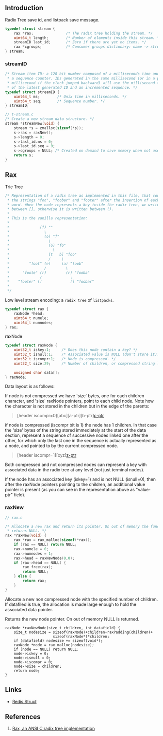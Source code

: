 ## Introduction


Radix Tree save id, and listpack save message.


```c
typedef struct stream {
    rax *rax;               /* The radix tree holding the stream. */
    uint64_t length;        /* Number of elements inside this stream. */
    streamID last_id;       /* Zero if there are yet no items. */
    rax *cgroups;           /* Consumer groups dictionary: name -> streamCG */
} stream;
```


### streamID

```c
/* Stream item ID: a 128 bit number composed of a milliseconds time and
 * a sequence counter. IDs generated in the same millisecond (or in a past
 * millisecond if the clock jumped backward) will use the millisecond time
 * of the latest generated ID and an incremented sequence. */
typedef struct streamID {
    uint64_t ms;        /* Unix time in milliseconds. */
    uint64_t seq;       /* Sequence number. */
} streamID;
```


```c
// t-stream.c
/* Create a new stream data structure. */
stream *streamNew(void) {
    stream *s = zmalloc(sizeof(*s));
    s->rax = raxNew();
    s->length = 0;
    s->last_id.ms = 0;
    s->last_id.seq = 0;
    s->cgroups = NULL; /* Created on demand to save memory when not used. */
    return s;
}
```


## Rax

Trie Tree
```c
/* Representation of a radix tree as implemented in this file, that contains
 * the strings "foo", "foobar" and "footer" after the insertion of each
 * word. When the node represents a key inside the radix tree, we write it
 * between [], otherwise it is written between ().
 *
 * This is the vanilla representation:
 *
 *              (f) ""
 *                \
 *                (o) "f"
 *                  \
 *                  (o) "fo"
 *                    \
 *                  [t   b] "foo"
 *                  /     \
 *         "foot" (e)     (a) "foob"
 *                /         \
 *      "foote" (r)         (r) "fooba"
 *              /             \
 *    "footer" []             [] "foobar"
 *
 */
 ```

Low level stream encoding: a `radix tree` of `listpacks`.

```c
typedef struct rax {
    raxNode *head;
    uint64_t numele;
    uint64_t numnodes;
} rax;
```

raxNode

```c
typedef struct raxNode {
    uint32_t iskey:1;     /* Does this node contain a key? */
    uint32_t isnull:1;    /* Associated value is NULL (don't store it). */
    uint32_t iscompr:1;   /* Node is compressed. */
    uint32_t size:29;     /* Number of children, or compressed string len. */
   
    unsigned char data[];
} raxNode;
```
Data layout is as follows:

If node is not compressed we have 'size' bytes, one for each children
character, and 'size' raxNode pointers, point to each child node.
Note how the character is not stored in the children but in the
edge of the parents:

> [header iscompr=0][abc][a-ptr][b-ptr][c-ptr](value-ptr?)

if node is compressed (iscompr bit is 1) the node has 1 children.
In that case the 'size' bytes of the string stored immediately at
the start of the data section, represent a sequence of successive
nodes linked one after the other, for which only the last one in
the sequence is actually represented as a node, and pointed to by
the current compressed node.

> [header iscompr=1][xyz][z-ptr](value-ptr?)

Both compressed and not compressed nodes can represent a key
with associated data in the radix tree at any level (not just terminal
nodes).

If the node has an associated key (iskey=1) and is not NULL
(isnull=0), then after the raxNode pointers pointing to the
children, an additional value pointer is present (as you can see
in the representation above as "value-ptr" field).

### raxNew
```c
// rax.c

/* Allocate a new rax and return its pointer. On out of memory the function
 * returns NULL. */
rax *raxNew(void) {
    rax *rax = rax_malloc(sizeof(*rax));
    if (rax == NULL) return NULL;
    rax->numele = 0;
    rax->numnodes = 1;
    rax->head = raxNewNode(0,0);
    if (rax->head == NULL) {
        rax_free(rax);
        return NULL;
    } else {
        return rax;
    }
}
```
Allocate a new non compressed node with the specified number of children.
If datafiled is true, the allocation is made large enough to hold the
associated data pointer.

Returns the new node pointer. On out of memory NULL is returned.

```
raxNode *raxNewNode(size_t children, int datafield) {
    size_t nodesize = sizeof(raxNode)+children+raxPadding(children)+
                      sizeof(raxNode*)*children;
    if (datafield) nodesize += sizeof(void*);
    raxNode *node = rax_malloc(nodesize);
    if (node == NULL) return NULL;
    node->iskey = 0;
    node->isnull = 0;
    node->iscompr = 0;
    node->size = children;
    return node;
}
```


## Links

- [Redis Struct](/docs/CS/DB/Redis/struct.md)

## References
1. [Rax, an ANSI C radix tree implementation](https://github.com/antirez/rax)

